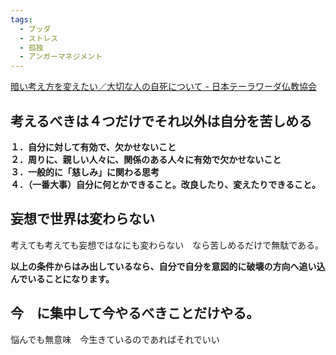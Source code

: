 ```yaml
---
tags:
  - ブッダ
  - ストレス
  - 孤独
  - アンガーマネジメント
---
```

[暗い考え方を変えたい／大切な人の自死について - 日本テーラワーダ仏教協会](http://j-theravada.com/dhamma/q&a/201306qa/)

## 考えるべきは４つだけでそれ以外は自分を苦しめる

**１．自分に対して有効で、欠かせないこと  
２．周りに、親しい人々に、関係のある人々に有効で欠かせないこと  
３．一般的に「慈しみ」に関わる思考  
４．（一番大事）自分に何とかできること。改良したり、変えたりできること。**

## 妄想で世界は変わらない

考えても考えても妄想ではなにも変わらない　なら苦しめるだけで無駄である。

**以上の条件からはみ出しているなら、自分で自分を意図的に破壊の方向へ追い込んでいることになります。**

## 今　に集中して今やるべきことだけやる。
悩んでも無意味　今生きているのであればそれでいい

